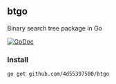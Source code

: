 btgo
---

Binary search tree package in Go

[![GoDoc](https://godoc.org/github.com/4d55397500/btgo?status.svg)](https://godoc.org/github.com/4d55397500/btgo)

### Install

```
go get github.com/4d55397500/btgo
```



